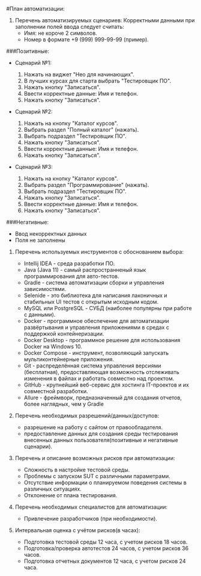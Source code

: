 #План автоматизации:

1. Перечень автоматизируемых сценариев:
Корректными данными при заполнении полей ввода следует считать:
   * Имя: не короче 2 символов.
   * Номер в формате +9 (999) 999-99-99 (пример).   

###Позитивные:

* Сценарий №1:

    1. Нажать на виджет "Нео для начинающих".
    1. В лучших курсах для старта выбрать "Тестировщик ПО".
    1. Нажать кнопку "Записаться".
    1. Ввести корректные данные: Имя и телефон.
    1. Нажать кнопку "Записаться".	
	
* Сценарий №2:

    1. Нажать на кнопку "Каталог курсов".
	1. Выбрать раздел "Полный каталог" (нажать).
	1. Выбрать подраздел "Тестировщик ПО".
	1. Нажать кнопку "Записаться".
    1. Ввести корректные данные: Имя и телефон.
    1. Нажать кнопку "Записаться".
	
* Сценарий №3:

    1. Нажать на кнопку "Каталог курсов".
	1. Выбрать раздел "Программирование" (нажать).
	1. Выбрать подраздел "Тестировщик ПО".
	1. Нажать кнопку "Записаться".
    1. Ввести корректные данные: Имя и телефон.
    1. Нажать кнопку "Записаться".	
	
   
###Негативные:
        
   * Ввод некорректных данных
   * Поля не заполнены

1. Перечень используемых инструментов с обоснованием выбора:

   * Intellij IDEA -  среда разработки ПО.
   * Java (Java 11) - самый распространненый язык программирования для авто-тестов.
   * Gradle - система автоматизации сборки и управления зависимостями.
   * Selenide - это библиотека для написания лаконичных и стабильных UI тестов с открытым исходным кодом. 
   * MySQL или PostgreSQL - СУБД (наиболее популярны при работе с данными).
   * Docker - программное обеспечение для автоматизации развёртывания и управления приложениями в средах с поддержкой контейнеризации.
   * Docker Desktop - программное решение для использования Docker на Windows 10.
   * Docker Compose - инструмент, позволяющий запускать мультиконтейнерные приложения.
   * Git - распределённая система управления версиями (бесплатная), предоставляющая возможность отслеживать изменения в файлах и работать совместно над проектом.
   * GitHub - крупнейший веб-сервис для хостинга IT-проектов и их совместной разработки.
   * Allure - фреймворк, предназначенный для создания отчетов, более наглядных, чем у Gradle
   
	
1. Перечень необходимых разрешений/данных/доступов:

   * разрешение на работу с сайтом от правообладателя.
   * предоставление данных для создания среды тестирования внесенных данных пользователя(позитивные и негативные сценарии).	

1. Перечень и описание возможных рисков при автоматизации:

   * Сложность в настройке тестовой среды.
   * Проблемы с запуском SUT с различными параметрами.
   * Отсутствие информации о планируемом поведения системы в различных ситуациях.
   * Отклонение от плана тестирования. 
	
1. Перечень необходимых специалистов для автоматизации:
   * Привлечение разработчиков (при необходимости).	

1. Интервальная оценка с учётом рисков(в часах):

   * Подготовка тестовой среды 12 часа, с учетом рисков 18 часов.
   * Подготовка/проверка автотестов 24 часов, с учетом рисков 36 часов.
   * Подготовка отчетных документов 12 часа, с учетом рисков 24 часа.



